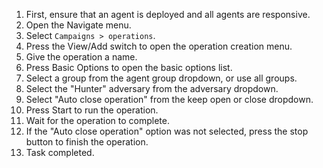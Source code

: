 1. First, ensure that an agent is deployed and all agents are responsive.
1. Open the Navigate menu.
1. Select `Campaigns > operations`.
1. Press the View/Add switch to open the operation creation menu.
1. Give the operation a name.
1. Press Basic Options to open the basic options list.
1. Select a group from the agent group dropdown, or use all groups.
1. Select the "Hunter" adversary from the adversary dropdown.
1. Select "Auto close operation" from the keep open or close dropdown.
1. Press Start to run the operation.
1. Wait for the operation to complete.
1. If the "Auto close operation" option was not selected, press the stop button to finish the operation.
1. Task completed.

